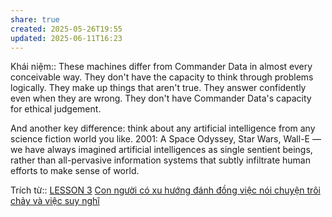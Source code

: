 ```yaml
---
share: true
created: 2025-05-26T19:55
updated: 2025-06-11T16:23
---
```

Khái niệm:: 
These machines differ from Commander Data in almost every conceivable way. They don't have the capacity to think through problems logically. They make up things that aren't true. They answer confidently even when they are wrong. They don't have Commander Data's capacity for ethical judgement.

And another key difference: think about any artificial intelligence from any science fiction world you like. 2001: A Space Odyssey, Star Wars, Wall-E — we have always imagined artificial intelligences as single sentient beings, rather than all-pervasive information systems that subtly infiltrate human efforts to make sense of world.

Trích từ:: [LESSON 3](https://thebullshitmachines.com/lesson-3-turing-tests-and-bullshit-benchmarks/index.html)
[Con người có xu hướng đánh đồng việc nói chuyện trôi chảy và việc suy nghĩ](../../Ch%E1%BB%A7%20th%E1%BB%83%20t%C3%ADnh/Con%20ng%C6%B0%E1%BB%9Di%20c%C3%B3%20xu%20h%C6%B0%E1%BB%9Bng%20%C4%91%C3%A1nh%20%C4%91%E1%BB%93ng%20vi%E1%BB%87c%20n%C3%B3i%20chuy%E1%BB%87n%20tr%C3%B4i%20ch%E1%BA%A3y%20v%C3%A0%20vi%E1%BB%87c%20suy%20ngh%C4%A9.md)
